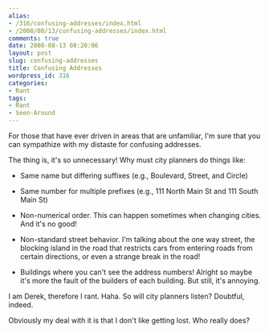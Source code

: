 ```yaml
---
alias:
- /316/confusing-addresses/index.html
- /2008/08/13/confusing-addresses/index.html
comments: true
date: 2008-08-13 08:20:06
layout: post
slug: confusing-addresses
title: Confusing Addresses
wordpress_id: 316
categories:
- Rant
tags:
- Rant
- Seen-Around
---
```


For those that have ever driven in areas that are unfamiliar, I'm sure that you can sympathize with my distaste for confusing addresses.

The thing is, it's so unnecessary!  Why must city planners do things like:




  * Same name but differing suffixes (e.g., Boulevard, Street, and Circle)


  * Same number for multiple prefixes (e.g., 111 North Main St and 111 South Main St)


  * Non-numerical order.  This can happen sometimes when changing cities.  And it's no good!


  * Non-standard street behavior.  I'm talking about the one way street, the blocking island in the road that restricts cars from entering roads from certain directions, or even a strange break in the road!


  * Buildings where you can't see the address numbers!  Alright so maybe it's more the fault of the builders of each building.  But still, it's annoying.



I am Derek, therefore I rant.  Haha.  So will city planners listen?  Doubtful, indeed.

Obviously my deal with it is that I don't like getting lost.  Who really does?
